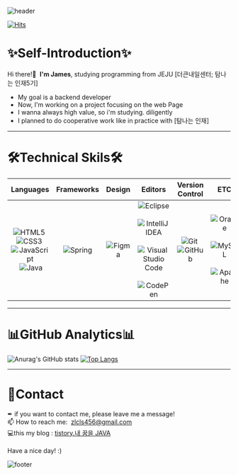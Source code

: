 ![header](https://capsule-render.vercel.app/api?type=waving&color=gradient&height=100&text=🌵JAMES_KANG&fontSize=45&section=header)

[![Hits](https://hits.seeyoufarm.com/api/count/incr/badge.svg?url=https%3A%2F%2Fgithub.com%2FSi-Hyeak-KANG&count_bg=%2379C83D&title_bg=%23555555&icon=&icon_color=%23E7E7E7&title=hits&edge_flat=false)](https://hits.seeyoufarm.com)
# ✨Self-Introduction✨
Hi there!🙌 &nbsp;<strong>I'm James</strong>,&nbsp;studying programming from JEJU [더큰내일센터; 탐나는 인재5기]<br>
* My goal is a backend developer
* Now, I'm working on a project focusing on the web Page
* I wanna always high value, so i'm studying. diligently 
* I planned to do cooperative work like in practice with [탐나는 인재]

* * *
# 🛠Technical Skils🛠
|Languages |Frameworks |Design |Editors|Version Control |ETC|
|:---:|:---:|:---:|:---:|:---:|:---:|
|![HTML5](https://img.shields.io/badge/html5-%23E34F26.svg?style=for-the-btn&logo=html5&logoColor=white)&nbsp;![CSS3](https://img.shields.io/badge/css3-%231572B6.svg?style=for-the-btn&logo=css3&logoColor=white)&nbsp;![JavaScript](https://img.shields.io/badge/javascript-%23F7DF1E.svg?style=for-the-btn&logo=javascript&logoColor=black)&nbsp;![Java](https://img.shields.io/badge/java-%23007396.svg?style=for-the-btn&logo=java&logoColor=white)|![Spring](https://img.shields.io/badge/spring-%236DB33F.svg?style=for-the-btn&logo=spring&logoColor=white)|![Figma](https://img.shields.io/badge/figma-%23F24E1E.svg?style=for-the-btn&logo=figma&logoColor=white)|![Eclipse](https://img.shields.io/badge/Eclipse-%232C2255.svg?style=for-the-btn&logo=Eclipse&logoColor=white)&nbsp;![IntelliJ IDEA](https://img.shields.io/badge/IntelliJIDEA-000000.svg?style=for-the-btn&logo=intellij-idea&logoColor=white)&nbsp;![Visual Studio Code](https://img.shields.io/badge/Visual%20Studio%20Code-0078d7.svg?style=for-the-btn&logo=visual-studio-code&logoColor=white)&nbsp;![CodePen](https://img.shields.io/badge/CodePen-white?style=for-the-btn&logo=codepen&logoColor=black)|![Git](https://img.shields.io/badge/git-%23F05033.svg?style=for-the-btn&logo=git&logoColor=white)&nbsp;![GitHub](https://img.shields.io/badge/github-%23121011.svg?style=for-the-btn&logo=github&logoColor=white)|![Oracle](https://img.shields.io/badge/Oracle-F80000?style=for-the-btn&logo=oracle&logoColor=white)&nbsp;![MySQL](https://img.shields.io/badge/mysql-%2300f.svg?style=for-the-btn&logo=mysql&logoColor=white)&nbsp;![Apache](https://img.shields.io/badge/apache-%23D42029.svg?style=for-the-btn&logo=apache&logoColor=white)|

* * *
# 📊GitHub Analytics📊
![Anurag's GitHub stats](https://github-readme-stats.vercel.app/api?username=Si-Hyeak-KANG&show_icons=true&theme=tokyonight)&nbsp;[![Top Langs](https://github-readme-stats.vercel.app/api/top-langs/?username=Si-Hyeak-KANG&layout=compact)](https://github.com/anuraghazra/github-readme-stats)

* * *
# 🤝Contact
✒&nbsp;if you want to contact me, please leave me a message! <br>
📫 How to reach me: &nbsp;zlcls456@gmail.com<br>
💻this my blog : [tistory.내 꿈을 JAVA](https://kang-james.tistory.com/) 
<br>
<br>Have a nice day! :) 

![footer](https://capsule-render.vercel.app/api?type=waving&color=gradient&height=100&section=footer)
